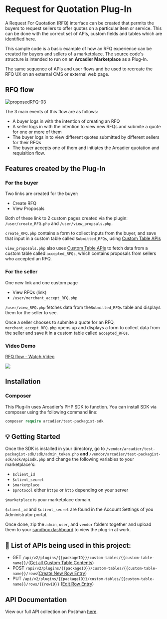 # Request for Quotation Plug-In

A Request For Quotation (RFQ) interface can be created that permits the buyers to request sellers to offer quotes on a particular item or service. This can be done with the correct set of APIs, custom fields and tables which are identified here.

This sample code is a basic example of how an RFQ experience can be created for buyers and sellers of a marketplace. The source code's structure is intended to run on an **Arcadier Marketplace** as a Plug-In.

The same sequence of APIs and user flows and be used to recreate the RFQ UX on an external CMS or external web page.

## RFQ flow
![proposedRFQ-03](https://user-images.githubusercontent.com/43057493/90701586-794be480-e2bb-11ea-8cd4-9304397cdb21.png)


The 3 main events of this flow are as follows:
* A buyer logs in with the intention of creating an RFQ
* A seller logs in with the intention to view new RFQs and submite a quote for one or more of them
* The buyer logs in to view different quotes submitted by different sellers for their RFQs
* The buyer accepts one of them and initiates the Arcadier quotation and requisition flow.

## Features created by the Plug-In
### For the buyer
Two links are created for the buyer:
* Create RFQ
* View Proposals

Both of these link to 2 custom pages created via the plugin: `/user/create_RFQ.php` and `/user/view_propsals.php`.

`create_RFQ.php` contains a form to collect inputs from the buyer, and save that input in a custom table called `Submitted_RFQs`, using [Custom Table APIs](https://apiv2.arcadier.com/?version=latest#8b187974-39b1-4e90-b63c-b6d1aeeb585f)

`view_proposals.php` also uses [Custom Table APIs](https://apiv2.arcadier.com/?version=latest#8b187974-39b1-4e90-b63c-b6d1aeeb585f) to fetch data from a custom table called `accepted_RFQs`, which contains proposals from sellers who accepted an RFQ.


### For the seller
One new link and one custom page
* View RFQs (link)
* `/user/merchant_accept_RFQ.php`

`/user/view_RFQ.php` fetches data from the`Submitted_RFQs` table and displays them for the seller to see.

Once a seller chooses to submite a quote for an RFQ, `merchant_accept_RFQ.php` opens up and displays a form to collect data from the seller and save it in a custom table called `accepted_RFQs`.

### Video Demo
<p style="align: center;">
<a href="https://www.loom.com/share/f38d387dc228471facd1d856fd8d5204"> <p>RFQ flow - Watch Video</p> <img style="max-width:600px;" target="_blank" src="https://cdn.loom.com/sessions/thumbnails/f38d387dc228471facd1d856fd8d5204-with-play.gif"> </a></p>

## Installation

### Composer
This Plug-In uses Arcadier's PHP SDK to function. You can install SDK via composer using the following command line:
```php
composer require arcadier/test-packagist-sdk
```



## 💡 Getting Started
Once the SDK is installed in your directory, go to `/vendor/arcadier/test-packagist-sdk/sdk/admin_token.php` **and** `/vendor/arcadier/test-packagist-sdk/sdk/ApiSdk.php` and change the following variables to your marketplace's:
* `$client_id`
* `$client_secret`
* `$marketplace`
* `$protocol` either `https` or `http` depending on your server

`$marketplace` is your marketplace domain.

`$client_id` and `$client_secret` are found in the Account Settings of you Administrator portal.

Once done, zip the `admin`, `user`, and `vendor` folders together and upload them to your [sandbox dashboard](https://dashboard.sandbox.arcadier.io) to view the plug-in at work.

## 🔨 List of APIs being used in this project:
* GET `/api/v2/plugins/{{packageID}}/custom-tables/{{custom-table-name}}/`([Get all Custom Table Contents](https://apiv2.arcadier.com/?version=latest#c562617c-9227-40eb-aafb-83c485757371))
* POST `/api/v2/plugins/{{packageID}}/custom-tables/{{custom-table-name}}/rows`([Create New Row Entry](https://apiv2.arcadier.com/?version=latest#4a9905bd-7054-47b3-b7e9-4d48ffd46fd7))
* PUT `/api/v2/plugins/{{packageID}}/custom-tables/{{custom-table-name}}/rows/{{rowID}}` ([Edit Row Entry](https://apiv2.arcadier.com/?version=latest#1d3b0075-e065-436e-aa03-407e3f6173a3))

## API Documentation
View our full API collection on Postman [here](https://apiv2.arcadier.com). 